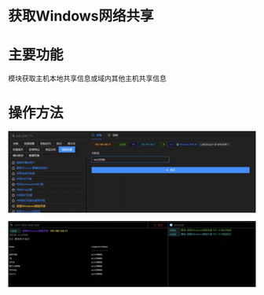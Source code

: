 # 获取Windows网络共享

# 主要功能
模块获取主机本地共享信息或域内其他主机共享信息

# 操作方法
![1625194164063-1109694c-d335-47f0-87b1-3d8855fb41b0.webp](./img/J-OzjWSfdXbbppUi/1625194164063-1109694c-d335-47f0-87b1-3d8855fb41b0-745606.webp)

![1625194186460-6181c0cc-004d-433a-a07d-6ed14eb22966.webp](./img/J-OzjWSfdXbbppUi/1625194186460-6181c0cc-004d-433a-a07d-6ed14eb22966-195337.webp)





